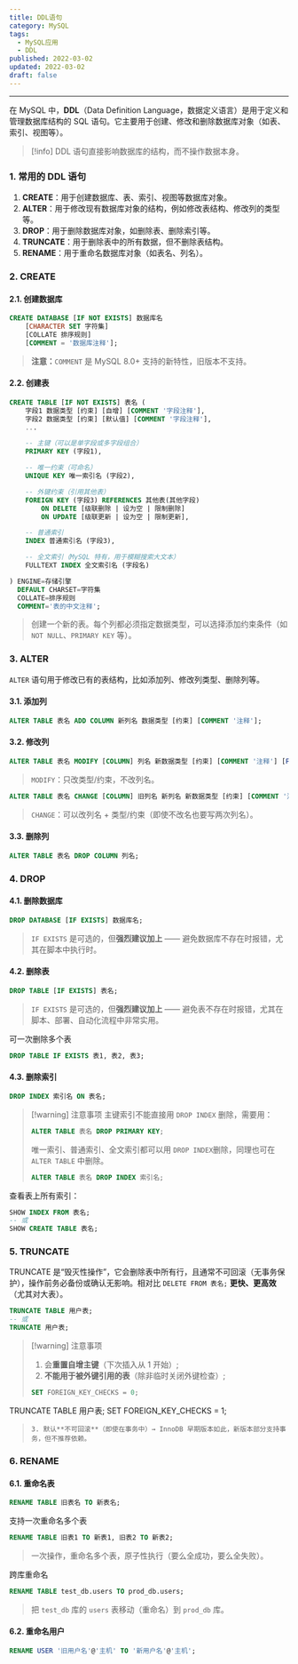 ```yaml
---
title: DDL语句
category: MySQL
tags:
  - MySQL应用
  - DDL
published: 2022-03-02
updated: 2022-03-02
draft: false
---
```

---

在 MySQL 中，**DDL**（Data Definition Language，数据定义语言）是用于定义和管理数据库结构的 SQL 语句。它主要用于创建、修改和删除数据库对象（如表、索引、视图等）。

> [!info] 
> DDL 语句直接影响数据库的结构，而不操作数据本身。

### 1. 常用的 DDL 语句

1. **CREATE**：用于创建数据库、表、索引、视图等数据库对象。
2. **ALTER**：用于修改现有数据库对象的结构，例如修改表结构、修改列的类型等。
3. **DROP**：用于删除数据库对象，如删除表、删除索引等。
4. **TRUNCATE**：用于删除表中的所有数据，但不删除表结构。
5. **RENAME**：用于重命名数据库对象（如表名、列名）。

### 2. CREATE

#### 2.1. 创建数据库

```sql
CREATE DATABASE [IF NOT EXISTS] 数据库名
    [CHARACTER SET 字符集]
    [COLLATE 排序规则]
    [COMMENT = '数据库注释'];
```

> **注意：**`COMMENT` 是 MySQL 8.0+ 支持的新特性，旧版本不支持。

#### 2.2. 创建表

```sql
CREATE TABLE [IF NOT EXISTS] 表名 (
    字段1 数据类型 [约束] [自增] [COMMENT '字段注释'],
    字段2 数据类型 [约束] [默认值] [COMMENT '字段注释'],
    ...

    -- 主键（可以是单字段或多字段组合）
    PRIMARY KEY (字段1),

    -- 唯一约束（可命名）
    UNIQUE KEY 唯一索引名 (字段2),

    -- 外键约束（引用其他表）
    FOREIGN KEY (字段3) REFERENCES 其他表(其他字段)
        ON DELETE [级联删除 | 设为空 | 限制删除]
        ON UPDATE [级联更新 | 设为空 | 限制更新],

    -- 普通索引
    INDEX 普通索引名 (字段3),

    -- 全文索引（MySQL 特有，用于模糊搜索大文本）
    FULLTEXT INDEX 全文索引名 (字段名)

) ENGINE=存储引擎
  DEFAULT CHARSET=字符集
  COLLATE=排序规则
  COMMENT='表的中文注释';
```

> 创建一个新的表。每个列都必须指定数据类型，可以选择添加约束条件（如 `NOT NULL`、`PRIMARY KEY` 等）。

### 3. ALTER

`ALTER` 语句用于修改已有的表结构，比如添加列、修改列类型、删除列等。

#### 3.1. 添加列

```sql
ALTER TABLE 表名 ADD COLUMN 新列名 数据类型 [约束] [COMMENT '注释'];
```

#### 3.2. 修改列

```sql
ALTER TABLE 表名 MODIFY [COLUMN] 列名 新数据类型 [约束] [COMMENT '注释'] [FIRST | AFTER 某列];
```

> `MODIFY`：只改类型/约束，不改列名。

```sql
ALTER TABLE 表名 CHANGE [COLUMN] 旧列名 新列名 新数据类型 [约束] [COMMENT '注释'] [FIRST | AFTER 某列];
```

> `CHANGE`：可以改列名 + 类型/约束（即使不改名也要写两次列名）。

#### 3.3. 删除列

```sql
ALTER TABLE 表名 DROP COLUMN 列名;
```

### 4. DROP

#### 4.1. 删除数据库

```sql
DROP DATABASE [IF EXISTS] 数据库名;
```

> `IF EXISTS` 是可选的，但**强烈建议加上** —— 避免数据库不存在时报错，尤其在脚本中执行时。

#### 4.2. 删除表

```sql
DROP TABLE [IF EXISTS] 表名;
```

> `IF EXISTS` 是可选的，但**强烈建议加上** —— 避免表不存在时报错，尤其在脚本、部署、自动化流程中非常实用。

可一次删除多个表

```sql
DROP TABLE IF EXISTS 表1, 表2, 表3;
```

#### 4.3. 删除索引

```sql
DROP INDEX 索引名 ON 表名;
```


> [!warning] 注意事项
> 主键索引不能直接用 `DROP INDEX` 删除，需要用：
> ```sql
> ALTER TABLE 表名 DROP PRIMARY KEY;
> ```
> 唯一索引、普通索引、全文索引都可以用 `DROP INDEX`删除，同理也可在 `ALTER TABLE` 中删除。
> ```sql
> ALTER TABLE 表名 DROP INDEX 索引名;
> ```

查看表上所有索引：

```sql
SHOW INDEX FROM 表名;
-- 或
SHOW CREATE TABLE 表名;
```

### 5. TRUNCATE

TRUNCATE 是“毁灭性操作”，它会删除表中所有行，且通常不可回滚（无事务保护），操作前务必备份或确认无影响。相对比 `DELETE FROM 表名;` **更快、更高效**（尤其对大表）。

```sql
TRUNCATE TABLE 用户表;
-- 或
TRUNCATE 用户表;
```

> [!warning] 注意事项
> 1. 会**重置自增主键**（下次插入从 1 开始）;
> 2. **不能用于被外键引用的表**（除非临时关闭外键检查）;
> ```sql
> SET FOREIGN_KEY_CHECKS = 0;
TRUNCATE TABLE 用户表;
SET FOREIGN_KEY_CHECKS = 1;
> ```
> 3. 默认**不可回滚**（即使在事务中）→ InnoDB 早期版本如此，新版本部分支持事务，但不推荐依赖。


### 6. RENAME

#### 6.1. 重命名表

```sql
RENAME TABLE 旧表名 TO 新表名;
```

支持一次重命名多个表

```sql
RENAME TABLE 旧表1 TO 新表1, 旧表2 TO 新表2;
```

> 一次操作，重命名多个表，原子性执行（要么全成功，要么全失败）。

跨库重命名

```sql
RENAME TABLE test_db.users TO prod_db.users;
```

> 把 `test_db` 库的 `users` 表移动（重命名）到 `prod_db` 库。

#### 6.2. 重命名用户

```sql
RENAME USER '旧用户名'@'主机' TO '新用户名'@'主机';
```

